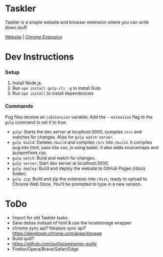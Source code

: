 # Taskler
Taskler is a simple website and browser extension where you can write down stuff.

[Website](https://taskler.kasp.io/) | [Chrome Extension](https://chrome.google.com/webstore/detail/jnibmbpjkpfgaefgbnaneldfbfecpjih)

# Dev Instructions

### Setup
1. Install Node.js
2. Run `npm install gulp-cli -g` to install Gulp
3. Run `npm install` to install dependencies

### Commands
Pug files receive an `isExtension` variable. Add the `--extension` flag to the `gulp` command to set it to true.
- `gulp`: Starts the dev server at localhost:3000, compiles `/src` and watches for changes. Alias for `gulp watch server`.
- `gulp build`: Deletes `/build` and compiles `/src` into `/build`. It compiles pug into html, sass into css, js using babel. It also adds sourcemaps and autoprefixes css.
- `gulp watch`: Build and watch for changes.
- `gulp server`: Start dev server at localhost:3000.
- `gulp deploy`: Build and deploy the website to GitHub Pages (/docs folder).
- `gulp zip`: Build and zip the extension into `/dist`, ready to upload to Chrome Web Store. You'll be prompted to type in a new version.

# ToDo
- Import for old Taskler tasks
- Save deltas instead of html & use the localstorage wrapper
- chrome sync api? filestore sync api? https://developer.chrome.com/apps/storage
- Build quill?
- https://github.com/quilljs/awesome-quille
- Firefox/Opera/Brave/Safari/Edge
